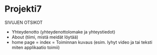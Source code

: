 # Projekti7
SIVUJEN OTSIKOT
- Yhteydenotto (yhteydenottolomake ja yhteystiedot)
- About (tiimi, mistä meidät löytää)
- home page = index = Toiminnan kuvaus (esim. lyhyt video ja tai teksti miten applikaatio toimii)
